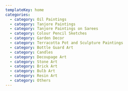 ```yaml
---
templateKey: home
categories:
  - category: Oil Paintings
  - category: Tanjore Paintings
  - category: Tanjore Paintings on Sarees
  - category: Colour Pencil Sketches
  - category: Garden Decor
  - category: Terracotta Pot and Sculpture Paintings
  - category: Bottle Guard Art
  - category: Candles
  - category: Decoupage Art
  - category: Stone Art
  - category: Brick Art
  - category: Bulb Art
  - category: Resin Art
  - category: Others
---
```


